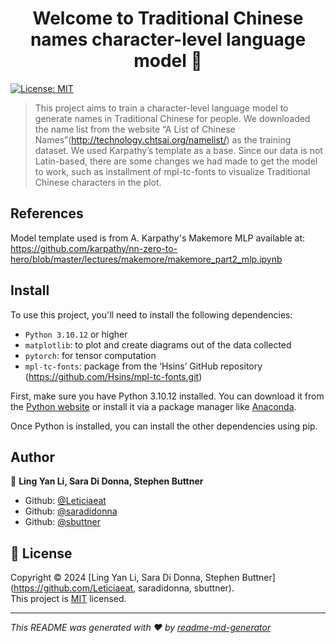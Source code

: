 <h1 align="center">Welcome to Traditional Chinese names character-level language model  👋</h1>
<p>
  <a href="https://opensource.org/license/mit" target="_blank">
    <img alt="License: MIT" src="https://img.shields.io/badge/License-MIT-yellow.svg" />
  </a>
</p>

> This project aims to train a character-level language model to generate names in Traditional Chinese for people. We downloaded the name list from the website “A List of Chinese Names”(http://technology.chtsai.org/namelist/) as the training dataset. We used Karpathy’s template as a base. Since our data is not Latin-based, there are some changes we had made to get the model to work, such as installment of mpl-tc-fonts to visualize Traditional Chinese characters in the plot. 

## References 
Model template used is from A. Karpathy's Makemore MLP available at: https://github.com/karpathy/nn-zero-to-hero/blob/master/lectures/makemore/makemore_part2_mlp.ipynb

## Install
To use this project, you'll need to install the following dependencies:

- `Python 3.10.12` or higher
- `matplotlib`: to plot and create diagrams out of the data collected
- `pytorch`: for tensor computation
- `mpl-tc-fonts`: package from the ‘Hsins’ GitHub repository (https://github.com/Hsins/mpl-tc-fonts.git)

First, make sure you have Python 3.10.12 installed. You can download it from the [Python website](https://www.python.org/downloads/) or install it via a package manager like [Anaconda](https://www.anaconda.com/products/distribution).

Once Python is installed, you can install the other dependencies using pip.

## Author

👤 **Ling Yan Li, Sara Di Donna, Stephen Buttner**

* Github: [@Leticiaeat](https://github.com/Leticiaeat)
* Github: [@saradidonna](https://github.com/saradidonna)
* Github: [@sbuttner](https://github.com/sbuttner)
  
## 📝 License

Copyright © 2024 [Ling Yan Li, Sara Di Donna, Stephen Buttner](https://github.com/Leticiaeat, saradidonna, sbuttner).<br />
This project is [MIT](https://opensource.org/license/mit) licensed.

***
_This README was generated with ❤️ by [readme-md-generator](https://github.com/kefranabg/readme-md-generator)_
